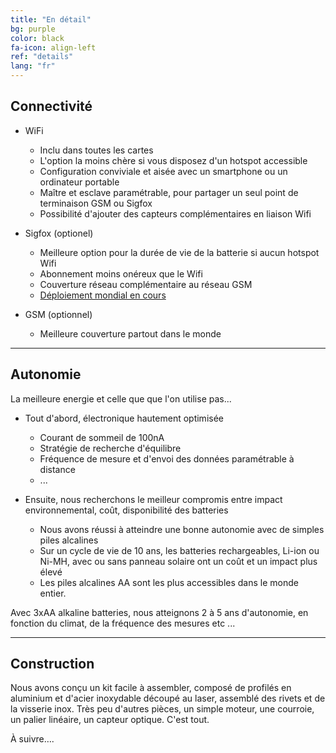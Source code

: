 ```yaml
---
title: "En détail"
bg: purple
color: black
fa-icon: align-left
ref: "details"
lang: "fr"
---
```



## Connectivité

- WiFi
  * Inclu dans toutes les cartes
  * L'option la moins chère si vous disposez d'un hotspot accessible
  * Configuration conviviale et aisée avec un smartphone ou un ordinateur portable
  * Maître et esclave paramétrable, pour partager un seul point de terminaison GSM ou Sigfox
  * Possibilité d'ajouter des capteurs complémentaires en liaison Wifi

- Sigfox (optionel)
  * Meilleure option pour la durée de vie de la batterie si aucun hotspot Wifi
  * Abonnement moins onéreux que le Wifi
  * Couverture réseau complémentaire au réseau GSM
  * [Déploiement mondial en cours](https://www.sigfox.com/en/coverage)

- GSM (optionnel)
  * Meilleure couverture partout dans le monde

-------------------------
  
## Autonomie

La meilleure energie et celle que que l'on utilise pas...

- Tout d'abord, électronique hautement optimisée
  * Courant de sommeil de 100nA
  * Stratégie de recherche d'équilibre
  * Fréquence de mesure et d'envoi des données paramétrable à distance
  * ...

- Ensuite, nous recherchons le meilleur compromis entre impact environnemental, coût, disponibilité des batteries
  * Nous avons réussi à atteindre une bonne autonomie avec de simples piles alcalines
  * Sur un cycle de vie de 10 ans, les batteries rechargeables, Li-ion ou Ni-MH, avec ou sans panneau solaire ont un coût et un impact plus élevé
  * Les piles alcalines AA sont les plus accessibles dans le monde entier.
  
Avec 3xAA alkaline batteries, nous atteignons 2 à 5 ans d'autonomie, en fonction du climat, de la fréquence des mesures etc ...

-------------------------

## Construction

Nous avons conçu un kit facile à assembler, composé de profilés en aluminium et d'acier inoxydable découpé au laser, assemblé des rivets et de la visserie inox. Très peu d'autres pièces, un simple moteur, une courroie, un palier linéaire, un capteur optique. C'est tout.

À suivre…. 
